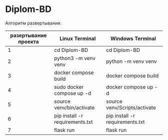 # Diplom-BD
Алгоритм развертывания:


| разертывание проекта | Linux Terminal                  | Windows Terminal                |
|----------------------|---------------------------------|---------------------------------|
|           1          |            cd Diplom-BD         |          cd Diplom-BD           |
|           2          |       python3 -m venv venv      |       python -m venv venv       |
|           3          |       docker compose build      |       docker compose build      |
|           4          |    sudo docker compose up -d    |       docker compose up -d      |
|           5          |     source venv/bin/activate    |   source venv/Scripts/activate  |
|           6          | pip install -r requirements.txt | pip install -r requirements.txt |
|           7          |            flask run            |            flask run            |
